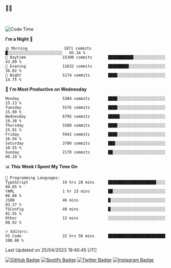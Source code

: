 ### 🤙🍺

<!-- <a href="https://github-readme-stats.vercel.app/api?username=hzak2xx&count_private=true&show_icons=true&theme=dracula">
  <img align="center" src="https://github-readme-stats.vercel.app/api?username=hzak2xx&count_private=true&show_icons=true&theme=dracula" />
</a>
</br> -->
</br>

<!--START_SECTION:waka-->
![Code Time](http://img.shields.io/badge/Code%20Time-2%2C362%20hrs%2021%20mins-blue)

**I'm a Night 🦉** 

```text
🌞 Morning                1871 commits        █░░░░░░░░░░░░░░░░░░░░░░░░   05.34 % 
🌆 Daytime                15390 commits       ███████████░░░░░░░░░░░░░░   43.89 % 
🌃 Evening                12632 commits       █████████░░░░░░░░░░░░░░░░   36.02 % 
🌙 Night                  5174 commits        ████░░░░░░░░░░░░░░░░░░░░░   14.75 % 
```
📅 **I'm Most Productive on Wednesday** 

```text
Monday                   5304 commits        ████░░░░░░░░░░░░░░░░░░░░░   15.13 % 
Tuesday                  5576 commits        ████░░░░░░░░░░░░░░░░░░░░░   15.90 % 
Wednesday                6795 commits        █████░░░░░░░░░░░░░░░░░░░░   19.38 % 
Thursday                 5580 commits        ████░░░░░░░░░░░░░░░░░░░░░   15.91 % 
Friday                   5942 commits        ████░░░░░░░░░░░░░░░░░░░░░   16.94 % 
Saturday                 3700 commits        ███░░░░░░░░░░░░░░░░░░░░░░   10.55 % 
Sunday                   2170 commits        ██░░░░░░░░░░░░░░░░░░░░░░░   06.19 % 
```


📊 **This Week I Spent My Time On** 

```text
💬 Programming Languages: 
TypeScript               19 hrs 28 mins      █████████████████████░░░░   84.85 % 
YAML                     1 hr 23 mins        ██░░░░░░░░░░░░░░░░░░░░░░░   06.08 % 
JSON                     46 mins             █░░░░░░░░░░░░░░░░░░░░░░░░   03.37 % 
TSConfig                 40 mins             █░░░░░░░░░░░░░░░░░░░░░░░░   02.91 % 
Other                    12 mins             ░░░░░░░░░░░░░░░░░░░░░░░░░   00.92 % 

🔥 Editors: 
VS Code                  22 hrs 56 mins      █████████████████████████   100.00 % 
```


 Last Updated on 25/04/2023 19:40:45 UTC
<!--END_SECTION:waka-->

[![GitHub Badge](https://img.shields.io/badge/GitHub-100000?style=for-the-badge&logo=github&logoColor=white)](https://github.com/hzak2xx)
[![Spotify Badge](https://img.shields.io/badge/Spotify-1ED760?&style=for-the-badge&logo=spotify&logoColor=white)](https://open.spotify.com/user/uf90s6sbbh75a1mt44clkhkvf)
[![Twitter Badge](https://img.shields.io/badge/Twitter-1DA1F2?style=for-the-badge&logo=twitter&logoColor=white)](https://twitter.com/hzak2xx)
[![Instagram Badge](https://img.shields.io/badge/Instagram-E4405F?style=for-the-badge&logo=instagram&logoColor=white)](https://www.instagram.com/hzak2xx/)
